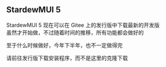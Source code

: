 ##  StardewMUI 5
  
StardewMUI 5 现在可以在 Gitee 上的发行版中下载最新的开发版  
虽然才开始做，不过随着时间的推移，所有功能都会做好的
  
至于什么时候做好，今年下半年，也不一定做得完
  
请前往发行版下载安装程序，而不是这里的克隆下载
  